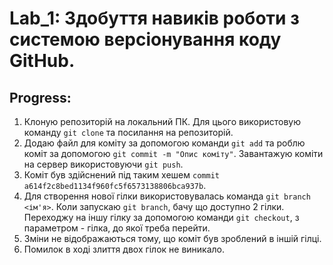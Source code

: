 # Lab_1: Здобуття навиків роботи з системою версіонування коду GitHub.

## Progress:
1. Клоную репозиторій на локальний ПК. Для цього використовую команду `git clone` та посилання на репозиторій.
2. Додаю файл для коміту за допомогою команди `git add` та роблю коміт за допомогою `git commit -m "Опис коміту"`. Завантажую коміти на сервер використовуючи `git push`.
3. Коміт був здійснений під таким хешем `commit a614f2c8bed1134f960fc5f6573138806bca937b`.
4. Для створення нової гілки використовувалась команда `git branch <ім'я>`. Коли запускаю `git branch`, бачу що доступно 2 гілки. Переходжу на іншу гілку за допомогою команди `git checkout`, з параметром - гілка, до якої треба перейти.
5. Зміни не відображаються тому, що коміт був зроблений в іншій гілці.
6. Помилок в ході злиття двох гілок не виникало.


